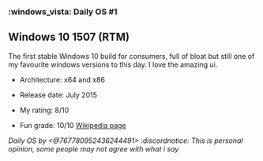 ### :windows_vista: Daily OS #1
## Windows 10 1507 (RTM)
The first stable Windows 10 build for consumers, full of bloat but still one of my favourite windows versions to this day. I love the amazing ui.
- Architecture: x64 and x86
- Release date: July 2015
  
- My rating: 8/10
- Fun grade: 10/10
[Wikipedia page](<https://en.m.wikipedia.org/wiki/Windows_10_(original_release>)

*Daily OS by <@767780952436244491>*
*:discordnotice: This is personal opinion, some people may not agree with what i say*
